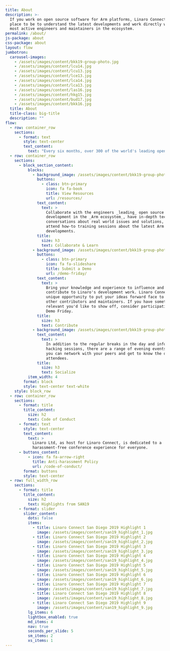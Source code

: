 ```yaml
---
title: About
description: >-
  If you work on open source software for Arm platforms, Linaro Connect is the
  place to be to understand the latest developments and work directly with the
  most active engineers and maintainers in the ecosystem.
permalink: /about/
js-package: about
css-package: about
layout: flow
jumbotron:
  carousel-images:
    - /assets/images/content/bkk19-group-photo.jpg
    - /assets/images/content/lcu14.jpg
    - /assets/images/content/lcu13.jpg
    - /assets/images/content/lce13.jpg
    - /assets/images/content/lca14.jpg
    - /assets/images/content/lca13.jpg
    - /assets/images/content/las16.jpg
    - /assets/images/content/hkg15.jpg
    - /assets/images/content/bud17.jpg
    - /assets/images/content/bkk16.jpg
  title: About
  title-class: big-title
  description: ""
flow:
  - row: container_row
    sections:
      - format: text
        style: text-center
        text_content:
          text: "Every six months, over 300 of the world's leading open source engineers working on Arm get together for a full week of engineering sessions and hacking at Linaro Connect. The next Connect will be held in Budapest, Hungary March 23-27, 2020. Registration will be announced shortly!\nTo view slides or videos from the keynotes and sessions from previous Connects, please go to our\_[Resources page](https://connect.linaro.org/resources/).\n"
  - row: container_row
    sections:
      - block_section_content:
          blocks:
            - background_image: /assets/images/content/bkk19-group-photo.jpg
              buttons:
                - class: btn-primary
                  icon: fa fa-book
                  title: View Resources
                  url: /resources/
              text_content:
                text: >
                  Collaborate with the engineers _leading_ open source software
                  development in the _Arm ecosystem_, have in-depth technical
                  conversations about real world issues and solutions, and
                  attend how-to training sessions about the latest Arm software
                  developments.
              title:
                size: h3
                text: Collaborate & Learn
            - background_image: /assets/images/content/bkk19-group-photo.jpg
              buttons:
                - class: btn-primary
                  icon: fa fa-slideshare
                  title: Submit a Demo
                  url: /demo-friday/
              text_content:
                text: >
                  Bring your knowledge and experience to influence and
                  contribute to Linaro's development work. Linaro Connect is a
                  unique opportunity to put your ideas forward face to face with
                  other contributors and maintainers. If you have something
                  relevant you'd like to show off, consider participating in
                  Demo Friday.
              title:
                size: h3
                text: Contribute
            - background_image: /assets/images/content/bkk19-group-photo.jpg
              text_content:
                text: >
                  In addition to the regular breaks in the day and informal
                  hacking sessions, there are a range of evening events at which
                  you can network with your peers and get to know the other
                  attendees.
              title:
                size: h3
                text: Socialize
          item_width: 4
        format: block
        style: text-center text-white
    style: block_row
  - row: container_row
    sections:
      - format: title
        title_content:
          size: h2
          text: Code of Conduct
      - format: text
        style: text-center
        text_content:
          text: >
            Linaro Ltd, as host for Linaro Connect, is dedicated to a
            harassment-free conference experience for everyone.
      - buttons_content:
          - icon: fa fa-arrow-right
            title: Anti-harassment Policy
            url: /code-of-conduct/
        format: buttons
        style: text-center
  - row: full_width_row
    sections:
      - format: title
        title_content:
          size: h2
          text: Highlights from SAN19
      - format: slider
        slider_content:
          dots: false
          items:
            - title: Linaro Connect San Diego 2019 Highlight 1
              image: /assets/images/content/san19_highlight_1.jpg
            - title: Linaro Connect San Diego 2019 Highlight 2
              image: /assets/images/content/san19_highlight_2.jpg
            - title: Linaro Connect San Diego 2019 Highlight 3
              image: /assets/images/content/san19_highlight_3.jpg
            - title: Linaro Connect San Diego 2019 Highlight 4
              image: /assets/images/content/san19_highlight_4.jpg
            - title: Linaro Connect San Diego 2019 Highlight 5
              image: /assets/images/content/san19_highlight_5.jpg
            - title: Linaro Connect San Diego 2019 Highlight 6
              image: /assets/images/content/san19_highlight_6.jpg
            - title: Linaro Connect San Diego 2019 Highlight 7
              image: /assets/images/content/san19_highlight_7.jpg
            - title: Linaro Connect San Diego 2019 Highlight 8
              image: /assets/images/content/san19_highlight_8.jpg
            - title: Linaro Connect San Diego 2019 Highlight 9
              image: /assets/images/content/san19_highlight_9.jpg
          lg_items: 6
          lightbox_enabled: true
          md_items: 4
          nav: true
          seconds_per_slide: 5
          sm_items: 2
          xs_items: 1
---
```

